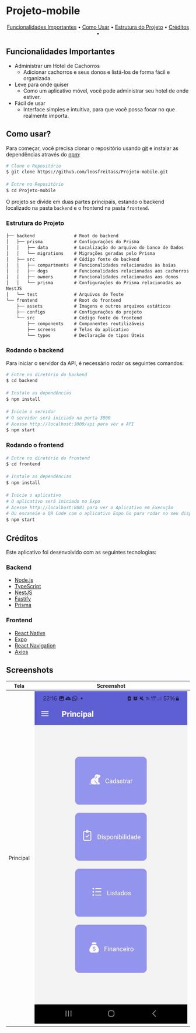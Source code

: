# Projeto-mobile

<p align="center">
  <a href="#funcionalidades-importantes">Funcionalidades Importantes</a> •
  <a href="#como-usar">Como Usar</a> •
  <a href="#estrutura-do-projeto">Estrutura do Projeto</a> •
  <a href="#créditos">Créditos</a> •
</p>

## Funcionalidades Importantes

* Administrar um Hotel de Cachorros
  - Adicionar cachorros e seus donos e listá-los de forma fácil e organizada.
* Leve para onde quiser
  - Como um aplicativo móvel, você pode administrar seu hotel de onde estiver.
* Fácil de usar
  - Interface simples e intuitiva, para que você possa focar no que realmente importa.

## Como usar?

Para começar, você precisa clonar o repositório usando [git](https://git-scm.com/) e instalar as dependências através do [npm](https://nodejs.org/en/download/package-manager):

```bash
# Clone o Repositório
$ git clone https://github.com/leosfreitass/Projeto-mobile.git

# Entre no Repositório
$ cd Projeto-mobile
```
O projeto se divide em duas partes principais, estando o backend localizado na pasta `backend` e o frontend na pasta `frontend`.

### Estrutura do Projeto

```
├── backend               # Root do backend
│   ├── prisma            # Configurações do Prisma
│   │   ├── data          # Localização do arquivo do banco de Dados
│   │   └── migrations    # Migrações geradas pelo Prisma
│   ├── src               # Código fonte do backend
│   │   ├── compartments  # Funcionalidades relacionadas às baias
│   │   ├── dogs          # Funcionalidades relacionadas aos cachorros
│   │   ├── owners        # Funcionalidades relacionadas aos donos
│   │   └── prisma        # Configurações do Prisma relacionadas ao NestJS
│   └── test              # Arquivos de Teste
└── frontend              # Root do frontend
    ├── assets            # Imagens e outros arquivos estáticos
    ├── configs           # Configurações do projeto
    └── src               # Código fonte do frontend
        ├── components    # Componentes reutilizáveis
        ├── screens       # Telas do aplicativo
        └── types         # Declaração de tipos Úteis
```

### Rodando o backend

Para iniciar o servidor da API, é necessário rodar os seguintes comandos:

```bash
# Entre no diretório do backend
$ cd backend

# Instale as dependências
$ npm install

# Inicie o servidor
# O servidor será iniciado na porta 3000
# Acesse http://localhost:3000/api para ver a API
$ npm start
```

### Rodando o frontend
```bash
# Entre no diretório do frontend
$ cd frontend

# Instale as dependências
$ npm install

# Inicie o aplicativo
# O aplicativo será iniciado no Expo
# Acesse http://localhost:8081 para ver o Aplicativo em Execução
# Ou escaneie o QR Code com o aplicativo Expo Go para rodar no seu dispositivo
$ npm start
```

## Créditos

Este aplicativo foi desenvolvido com as seguintes tecnologias:

### Backend

- [Node.js](https://nodejs.org/)
- [TypeScript](https://www.typescriptlang.org/)
- [NestJS](https://nestjs.com/)
- [Fastify](https://fastify.dev/)
- [Prisma](https://www.prisma.io/)

### Frontend

- [React Native](https://reactnative.dev/)
- [Expo](https://expo.dev/)
- [React Navigation](https://reactnavigation.org/)
- [Axios](https://axios-http.com/)

## Screenshots

| Tela | Screenshot |
| --- | --- |
| Principal | ![Home](pictures/home.jpg) |
